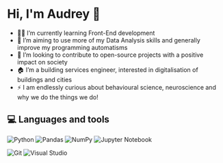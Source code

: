 # Hi, I'm Audrey 👋

- 👩‍💻 I’m currently learning Front-End development
- 🌱 I’m aiming to use more of my Data Analysis skills and generally improve my programming automatisms
- 👯 I’m looking to contribute to open-source projects with a positive impact on society
- 🏠 I’m a building services engineer, interested in digitalisation of buildings and cities
- ⚡ I am endlessly curious about behavioural science, neuroscience and why we do the things we do!

## 💻 Languages and tools
![Python](https://img.shields.io/badge/python-3670A0?style=for-the-badge&logo=python&logoColor=ffdd54)
![Pandas](https://img.shields.io/badge/pandas-%23150458.svg?style=for-the-badge&logo=pandas&logoColor=white)
![NumPy](https://img.shields.io/badge/numpy-%23013243.svg?style=for-the-badge&logo=numpy&logoColor=white)
![Jupyter Notebook](https://img.shields.io/badge/jupyter-%23FA0F00.svg?style=for-the-badge&logo=jupyter&logoColor=white)

![Git](https://img.shields.io/badge/git-%23F05033.svg?style=for-the-badge&logo=git&logoColor=white)
![Visual Studio](https://img.shields.io/badge/VisualStudio-5C2D91.svg?style=for-the-badge&logo=visual-studio&logoColor=white)



